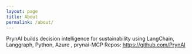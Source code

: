```yaml
---
layout: page
title: About
permalink: /about/
---
```


PrynAI builds decision intelligence for sustainability using LangChain, Langgraph, Python, Azure , prynai-MCP
Repos: https://github.com/PrynAI
